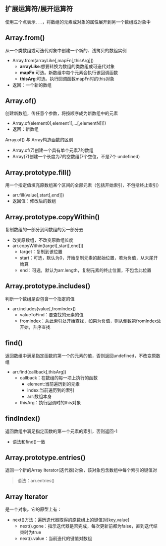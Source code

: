 ## 扩展运算符/展开运算符
使用三个点表示`...`，将数组的元素或对象的属性展开到另一个数组或对象中

## Array.from()
从一个类数组或可迭代对象中创建一个新的、浅拷贝的数组实例
- Array.from(arrayLike[,mapFn[,thisArg]])
  - **arrayLike**:想要转换为数组的类数组或可迭代对象
  - **mapFn**:可选。新数组中每个元素会执行该回调函数
  - **thisArg**:可选。执行回调函数mapFn时的this对象
- 返回：一个新的数组

## Array.of()
创建新数组，传任意个参数，将按顺序成为新数组中的元素
- Array.of(element0[,element1[,...[,elementN]]])
- 返回：新数组

Array.of() 与 Array构造函数的区别
- Array.of(7)创建一个具有单个元素7的数组
- Array(7)创建一个长度为7的空数组(7个空位，不是7个 undefined)

## Array.prototype.fill()
用一个指定值填充原数组某个区间的全部元素（包括开始索引，不包括终止索引）
- arr.fill(value[,start[,end]])
- 返回值：修改后的数组

## Array.prototype.copyWithin()
复制数组的一部分到同数组的另一部分去
- 改变原数组，不改变原数组长度
- arr.copyWithin(target[,start[,end]])
  - target：复制到该位置
  - start：可选，默认为0，开始复制元素的起始位置，若为负值，从末尾开始算
  - end：可选，默认为arr.length，复制元素的终止位置，不包含此位置


## Array.prototype.includes()
判断一个数组是否包含一个指定的值
- arr.includes(value[,fromIndex])
  - valueToFind：要查找的元素的值
  - fromIndex：从此索引处开始查找，如果为负值，则从倒数第fromIndex处开始，升序查找

## find()
返回数组中满足指定函数的第一个的元素的值，否则返回undefined，不改变原数组
- arr.find(callback[,thisArg])
  - callback：在数组的每一项上执行的函数
    - element:当前遍历到的元素
    - index:当前遍历到的索引
    - arr:数组本身
  - thisArg：执行回调时的this对象

## findIndex()
返回数组中满足指定函数的第一个元素的索引，否则返回-1
- 语法和find()一致

## Array.prototype.entries() 
返回一个新的Array Iterator(迭代器)对象，该对象包含数组中每个索引的键值对
> 语法：arr.entries()

## Array Iterator
是一个对象。它的原型上有：
- next()方法：遍历迭代器取得的原数组上的键值对[key,value]
  - next().gone：指示迭代器是否完成，每次更新前都为false，直到迭代结束时为true
  - next().value：当前迭代的键值对数组


